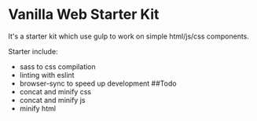 # Vanilla Web Starter Kit

It's a starter kit which use gulp to work on simple html/js/css components.

Starter include:
* sass to css compilation
* linting with eslint
* browser-sync to speed up development
##Todo
* concat and minify css
* concat and minify js
* minify html
